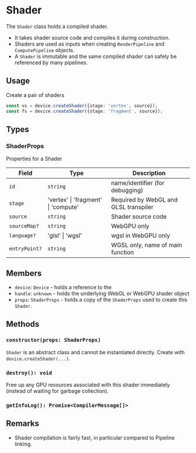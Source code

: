 # Shader

The `Shader` class holds a compiled shader.
- It takes shader source code and compiles it during construction.
- Shaders are used as inputs when creating `RenderPipeline` and `ComputePipeline` objects.
- A `Shader` is immutable and the same compiled shader can safely be referenced by many pipelines.

## Usage

Create a pair of shaders

```typescript
const vs = device.createShader({stage: 'vertex', source});
const fs = device.createShader({stage: 'fragment', source});
```

## Types

### ShaderProps

Properties for a Shader

| Field         | Type                                | Description                           |
| ------------- | ----------------------------------- | ------------------------------------- |
| `id`          | `string`                            | name/identifier (for debugging)       |
| `stage`       | 'vertex' \| 'fragment' \| 'compute' | Required by WebGL and GLSL transpiler |
| `source`      | `string`                            | Shader source code                    |
| `sourceMap?`  | `string`                            | WebGPU only                           |
| `language?`   | 'glsl' \| 'wgsl'                    | wgsl in WebGPU only                   |
| `entryPoint?` | `string`                            | WGSL only, name of main function     |

## Members

- `device`: `Device` - holds a reference to the
- `handle`: `unknown` - holds the underlying WebGL or WebGPU shader object
- `props`: `ShaderProps` - holds a copy of the `ShaderProps` used to create this `Shader`.

## Methods

### `constructor(props: ShaderProps)`

`Shader` is an abstract class and cannot be instantiated directly. Create with `device.createShader(...)`.

### `destroy(): void`

Free up any GPU resources associated with this shader immediately (instead of waiting for garbage collection).

### `getInfoLog(): Promise<CompilerMessage[]>`


## Remarks

- Shader compilation is fairly fast, in particular compared to Pipeline linking.
